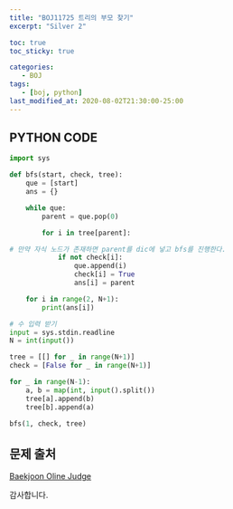 ```yaml
---
title: "BOJ11725 트리의 부모 찾기"
excerpt: "Silver 2"

toc: true
toc_sticky: true

categories:
   - BOJ
tags:
   - [boj, python]
last_modified_at: 2020-08-02T21:30:00-25:00
---
```


## PYTHON CODE

``` python
import sys

def bfs(start, check, tree):
    que = [start]
    ans = {}

    while que:
        parent = que.pop(0)

        for i in tree[parent]:

# 만약 자식 노드가 존재하면 parent를 dic에 넣고 bfs를 진행한다.
            if not check[i]:
                que.append(i)
                check[i] = True
                ans[i] = parent

    for i in range(2, N+1):
        print(ans[i])

# 수 입력 받기
input = sys.stdin.readline
N = int(input())

tree = [[] for _ in range(N+1)]
check = [False for _ in range(N+1)]

for _ in range(N-1):
    a, b = map(int, input().split())
    tree[a].append(b)
    tree[b].append(a)

bfs(1, check, tree)
```

## 문제 출처

[Baekjoon Oline Judge](https://www.acmicpc.net/problem/11725)


감사합니다.
